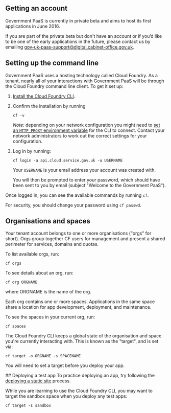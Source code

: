 ## Getting an account
Government PaaS is currently in private beta and aims to host its first applications in June 2016.

If you are part of the private beta but don't have an account or if you’d like to be one of the early applications in the future, please contact us by emailing [gov-uk-paas-support@digital.cabinet-office.gov.uk](mailto:gov-uk-paas-support@digital.cabinet-office.gov.uk).

## Setting up the command line
Government PaaS uses a hosting technology called Cloud Foundry. As a tenant, nearly all of your interactions with Government PaaS will be through the Cloud Foundry command line client. To get it set up:

1. [Install the Cloud Foundry CLI](https://docs.cloudfoundry.org/devguide/installcf/install-go-cli.html).
2. Confirm the installation by running

    ```
    cf -v
    ```

    *Note:* depending on your network configuration you might need to [set an ```HTTP_PROXY``` environment variable](https://docs.cloudfoundry.org/cf-cli/http-proxy.html) for the CLI to connect. Contact your network administrators to work out the correct settings for your configuration.  

3. Log in by running:

    ```
    cf login -a api.cloud.service.gov.uk -u USERNAME
    ```

    Your `USERNAME` is your email address your account was created with.

    You will then be prompted to enter your password, which should have been sent to you by email (subject "Welcome to the Government PaaS").

Once logged in, you can see the available commands by running ```cf```.

For security, you should change your password using ``cf passwd``.

## Organisations and spaces

Your tenant account belongs to one or more organisations ("orgs" for short). Orgs group together CF users for management and present a shared perimeter for services, domains and quotas.

To list available orgs, run:

``cf orgs``

To see details about an org, run:

``cf org ORGNAME``

where ORGNAME is the name of the org.

Each org contains one or more spaces. Applications in the same space share a location for app development, deployment, and maintenance.

To see the spaces in your current org, run:

``cf spaces``

The Cloud Foundry CLI keeps a global state of the organisation and space you're currently interacting with. This is known as the "target", and is set via:

``cf target -o ORGNAME -s SPACENAME``

You will need to set a target before you deploy your app.

## Deploying a test app
To practice deploying an app, try following the [deploying a static site](/deploying_apps/deploying_static_sites/) process.

While you are learning to use the Cloud Foundry CLI, you may want to target the sandbox space when you deploy any test apps:

``cf target -s sandbox``
